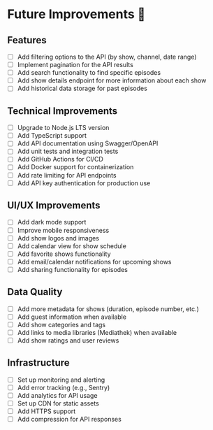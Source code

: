
# Future Improvements 🚀

## Features
- [ ] Add filtering options to the API (by show, channel, date range)
- [ ] Implement pagination for the API results
- [ ] Add search functionality to find specific episodes
- [ ] Add show details endpoint for more information about each show
- [ ] Add historical data storage for past episodes

## Technical Improvements
- [ ] Upgrade to Node.js LTS version
- [ ] Add TypeScript support
- [ ] Add API documentation using Swagger/OpenAPI
- [ ] Add unit tests and integration tests
- [ ] Add GitHub Actions for CI/CD
- [ ] Add Docker support for containerization
- [ ] Add rate limiting for API endpoints
- [ ] Add API key authentication for production use

## UI/UX Improvements
- [ ] Add dark mode support
- [ ] Improve mobile responsiveness
- [ ] Add show logos and images
- [ ] Add calendar view for show schedule
- [ ] Add favorite shows functionality
- [ ] Add email/calendar notifications for upcoming shows
- [ ] Add sharing functionality for episodes

## Data Quality
- [ ] Add more metadata for shows (duration, episode number, etc.)
- [ ] Add guest information when available
- [ ] Add show categories and tags
- [ ] Add links to media libraries (Mediathek) when available
- [ ] Add show ratings and user reviews

## Infrastructure
- [ ] Set up monitoring and alerting
- [ ] Add error tracking (e.g., Sentry)
- [ ] Add analytics for API usage
- [ ] Set up CDN for static assets
- [ ] Add HTTPS support
- [ ] Add compression for API responses
